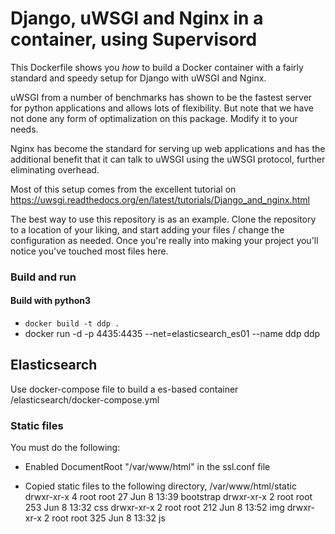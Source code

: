 # Django, uWSGI and Nginx in a container, using Supervisord

This Dockerfile shows you *how* to build a Docker container with a fairly standard
and speedy setup for Django with uWSGI and Nginx.

uWSGI from a number of benchmarks has shown to be the fastest server 
for python applications and allows lots of flexibility. But note that we have
not done any form of optimalization on this package. Modify it to your needs.

Nginx has become the standard for serving up web applications and has the 
additional benefit that it can talk to uWSGI using the uWSGI protocol, further
eliminating overhead. 

Most of this setup comes from the excellent tutorial on 
https://uwsgi.readthedocs.org/en/latest/tutorials/Django_and_nginx.html

The best way to use this repository is as an example. Clone the repository to 
a location of your liking, and start adding your files / change the configuration 
as needed. Once you're really into making your project you'll notice you've 
touched most files here.

### Build and run
#### Build with python3
* `docker build -t ddp .`
* docker run -d -p 4435:4435 --net=elasticsearch_es01 --name ddp ddp
## Elasticsearch
Use docker-compose file to build a es-based container
/elasticsearch/docker-compose.yml


### Static files
You must do the following:

-	Enabled DocumentRoot "/var/www/html" in the ssl.conf file

-	Copied static files to the following directory,  /var/www/html/static
    	    drwxr-xr-x 4 root root  27 Jun  8 13:39 bootstrap
	    drwxr-xr-x 2 root root 253 Jun  8 13:32 css
	    drwxr-xr-x 2 root root 212 Jun  8 13:52 img
            drwxr-xr-x 2 root root 325 Jun  8 13:32 js

